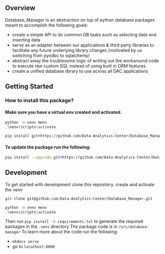 ## Overview

Database_Manager is an abstraction on top of python database packages meant to accomplish the following goals:

- create a simple API to do common DB tasks such as selecting data and inserting data
- serve as an adapter between our applications & third party libraries to facilitate any future underlying library changes (motivated by us switching from pyodbc to sqlalchemy)
- abstract away the troublesome logic of writing out the workaround code to execute raw custom SQL instead of using built in ORM features
- create a unified database library to use across all DAC applications

## Getting Started

### How to install this package?

#### Make sure you have a virtual env created and activated.

```sh
python -m venv menv
.\menv\Scripts\activate
```

```sh
pip install git+https://github.com/Data-Analytics-Center/Database_Manager.git
```

#### To update the package run the following:

```sh
pip install --upgrade git+https://github.com/Data-Analytics-Center/Database_Manager.git
```

## Development

To get started with development clone this repository.
create and activate the venv

```sh
git clone git@github.com:Data-Analytics-Center/Database_Manager.git
```

```sh
python -m venv menv
.\menv\Scripts\activate
```

Then run `pip install -r requirements.txt` to generate the required packages in the `.venv` directory
The package code is in `/src/database-manager`
To learn more about the code run the following:

- `mkdocs serve`
- go to `localhost:8000`
